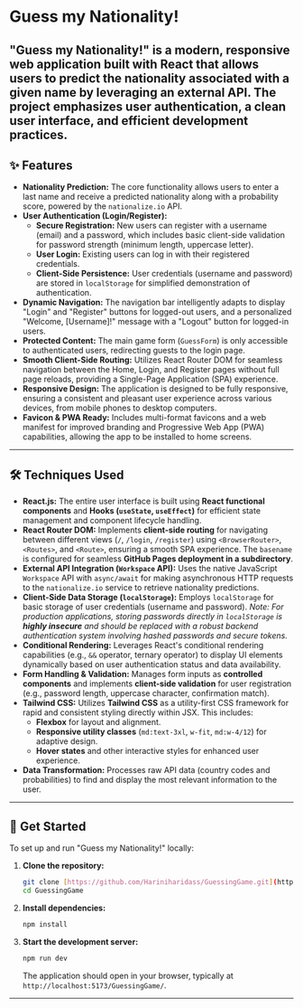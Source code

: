 # Guess my Nationality!

"Guess my Nationality!" is a modern, responsive web application built with React that allows users to predict the nationality associated with a given name by leveraging an external API. The project emphasizes user authentication, a clean user interface, and efficient development practices.
---
## ✨ Features

* **Nationality Prediction:** The core functionality allows users to enter a last name and receive a predicted nationality along with a probability score, powered by the `nationalize.io` API.
* **User Authentication (Login/Register):**
    * **Secure Registration:** New users can register with a username (email) and a password, which includes basic client-side validation for password strength (minimum length, uppercase letter).
    * **User Login:** Existing users can log in with their registered credentials.
    * **Client-Side Persistence:** User credentials (username and password) are stored in `localStorage` for simplified demonstration of authentication.
* **Dynamic Navigation:** The navigation bar intelligently adapts to display "Login" and "Register" buttons for logged-out users, and a personalized "Welcome, [Username]!" message with a "Logout" button for logged-in users.
* **Protected Content:** The main game form (`GuessForm`) is only accessible to authenticated users, redirecting guests to the login page.
* **Smooth Client-Side Routing:** Utilizes React Router DOM for seamless navigation between the Home, Login, and Register pages without full page reloads, providing a Single-Page Application (SPA) experience.
* **Responsive Design:** The application is designed to be fully responsive, ensuring a consistent and pleasant user experience across various devices, from mobile phones to desktop computers.
* **Favicon & PWA Ready:** Includes multi-format favicons and a web manifest for improved branding and Progressive Web App (PWA) capabilities, allowing the app to be installed to home screens.

---

## 🛠️ Techniques Used

* **React.js:** The entire user interface is built using **React functional components** and **Hooks (`useState`, `useEffect`)** for efficient state management and component lifecycle handling.
* **React Router DOM:** Implements **client-side routing** for navigating between different views (`/`, `/login`, `/register`) using `<BrowserRouter>`, `<Routes>`, and `<Route>`, ensuring a smooth SPA experience. The `basename` is configured for seamless **GitHub Pages deployment in a subdirectory**.
* **External API Integration (`Workspace` API):** Uses the native JavaScript `Workspace` API with `async/await` for making asynchronous HTTP requests to the `nationalize.io` service to retrieve nationality predictions.
* **Client-Side Data Storage (`localStorage`):** Employs `localStorage` for basic storage of user credentials (username and password). *Note: For production applications, storing passwords directly in `localStorage` is **highly insecure** and should be replaced with a robust backend authentication system involving hashed passwords and secure tokens.*
* **Conditional Rendering:** Leverages React's conditional rendering capabilities (e.g., `&&` operator, ternary operator) to display UI elements dynamically based on user authentication status and data availability.
* **Form Handling & Validation:** Manages form inputs as **controlled components** and implements **client-side validation** for user registration (e.g., password length, uppercase character, confirmation match).
* **Tailwind CSS:** Utilizes **Tailwind CSS** as a utility-first CSS framework for rapid and consistent styling directly within JSX. This includes:
    * **Flexbox** for layout and alignment.
    * **Responsive utility classes** (`md:text-3xl`, `w-fit`, `md:w-4/12`) for adaptive design.
    * **Hover states** and other interactive styles for enhanced user experience.
* **Data Transformation:** Processes raw API data (country codes and probabilities) to find and display the most relevant information to the user.

---

## 🚀 Get Started

To set up and run "Guess my Nationality!" locally:

1.  **Clone the repository:**
    ```bash
    git clone [https://github.com/Hariniharidass/GuessingGame.git](https://github.com/Hariniharidass/GuessingGame.git)
    cd GuessingGame
    ```
2.  **Install dependencies:**
    ```bash
    npm install
    ```
3.  **Start the development server:**
    ```bash
    npm run dev
    ```
    The application should open in your browser, typically at `http://localhost:5173/GuessingGame/`.

---